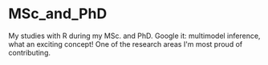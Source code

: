 # MSc_and_PhD
 My studies with R during my MSc. and PhD. Google it: multimodel inference, what an exciting concept! One of the research areas I'm most proud of contributing. 
